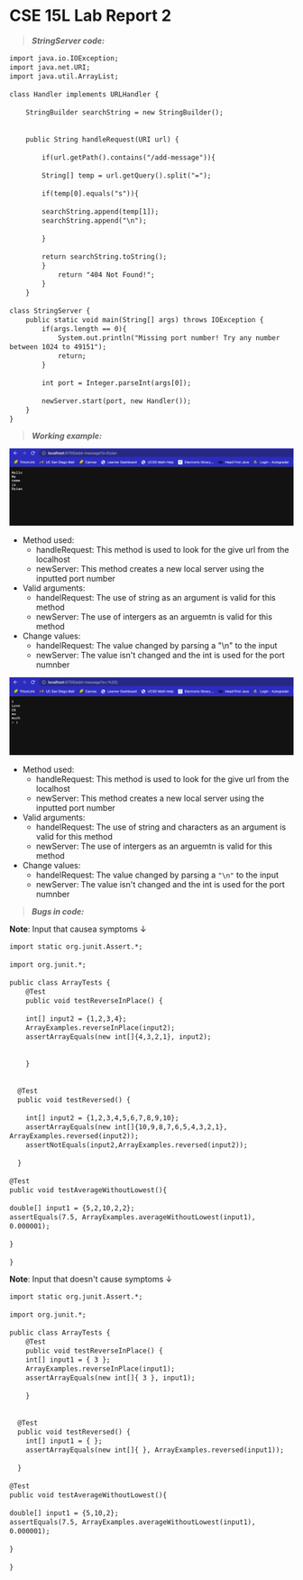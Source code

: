 # CSE 15L Lab Report 2

> ***StringServer code:***
 
<pre><code>import java.io.IOException; 
import java.net.URI; 
import java.util.ArrayList;

class Handler implements URLHandler {

    StringBuilder searchString = new StringBuilder();


    public String handleRequest(URI url) {

        if(url.getPath().contains("/add-message")){

        String[] temp = url.getQuery().split("=");

        if(temp[0].equals("s")){

        searchString.append(temp[1]);
        searchString.append("\n");

        }

        return searchString.toString();
        }
            return "404 Not Found!";
        }
    }

class StringServer {
    public static void main(String[] args) throws IOException {
        if(args.length == 0){
            System.out.println("Missing port number! Try any number between 1024 to 49151");
            return;
        }

        int port = Integer.parseInt(args[0]);

        newServer.start(port, new Handler());
    }
} </code></pre>


> ***Working example:***

![](LabReport2Example2.png)

- Method used: 
  - handleRequest: This method is used to look for the give url from the localhost
  - newServer: This method creates a new local server using the inputted port number 
- Valid arguments:
  - handelRequest: The use of string as an argument is valid for this method 
  - newServer: The use of intergers as an arguemtn is valid for this method 
- Change values: 
  - handelRequest: The value changed by parsing a "\n" to the input 
  - newServer: The value isn't changed and the int is used for the port numnber

![](LabReport2Eample1.png)
 
- Method used: 
  - handleRequest: This method is used to look for the give url from the localhost
  - newServer: This method creates a new local server using the inputted port number 
- Valid arguments:
  - handelRequest: The use of string and characters as an argument is valid for this method 
  - newServer: The use of intergers as an arguemtn is valid for this method 
- Change values: 
  - handelRequest: The value changed by parsing a `"\n"` to the input 
  - newServer: The value isn't changed and the int is used for the port numnber

> ***Bugs in code:***

__Note__: Input that causea symptoms &darr;

<pre><code>import static org.junit.Assert.*;

import org.junit.*;

public class ArrayTests {
	@Test 
	public void testReverseInPlace() {

    int[] input2 = {1,2,3,4};
    ArrayExamples.reverseInPlace(input2);
    assertArrayEquals(new int[]{4,3,2,1}, input2);
    

	}


  @Test
  public void testReversed() {

    int[] input2 = {1,2,3,4,5,6,7,8,9,10};
    assertArrayEquals(new int[]{10,9,8,7,6,5,4,3,2,1}, ArrayExamples.reversed(input2));
    assertNotEquals(input2,ArrayExamples.reversed(input2));

  }

@Test 
public void testAverageWithoutLowest(){

double[] input1 = {5,2,10,2,2};
assertEquals(7.5, ArrayExamples.averageWithoutLowest(input1), 0.000001);

}

}</code></pre>



__Note__: Input that doesn't cause symptoms &darr;

<pre><code>import static org.junit.Assert.*;

import org.junit.*;

public class ArrayTests {
	@Test 
	public void testReverseInPlace() {
    int[] input1 = { 3 };
    ArrayExamples.reverseInPlace(input1);
    assertArrayEquals(new int[]{ 3 }, input1);

	}


  @Test
  public void testReversed() {
    int[] input1 = { };
    assertArrayEquals(new int[]{ }, ArrayExamples.reversed(input1));

  }

@Test 
public void testAverageWithoutLowest(){

double[] input1 = {5,10,2};
assertEquals(7.5, ArrayExamples.averageWithoutLowest(input1), 0.000001);

}

}</code></pre>




 



